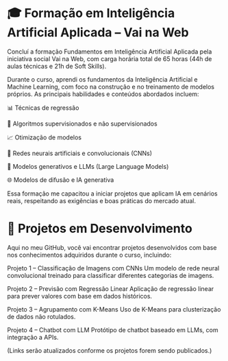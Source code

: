 # 🎓 Formação em Inteligência Artificial Aplicada – Vai na Web

Concluí a formação Fundamentos em Inteligência Artificial Aplicada pela iniciativa social Vai na Web, com carga horária total de 65 horas (44h de aulas técnicas e 21h de Soft Skills).

Durante o curso, aprendi os fundamentos da Inteligência Artificial e Machine Learning, com foco na construção e no treinamento de modelos próprios. As principais habilidades e conteúdos abordados incluem:

📊 Técnicas de regressão

🧠 Algoritmos supervisionados e não supervisionados

📈 Otimização de modelos

🔁 Redes neurais artificiais e convolucionais (CNNs)

💬 Modelos generativos e LLMs (Large Language Models)

🌐 Modelos de difusão e IA generativa

Essa formação me capacitou a iniciar projetos que aplicam IA em cenários reais, respeitando as exigências e boas práticas do mercado atual.

# 🚀 Projetos em Desenvolvimento
Aqui no meu GitHub, você vai encontrar projetos desenvolvidos com base nos conhecimentos adquiridos durante o curso, incluindo:

Projeto 1 – Classificação de Imagens com CNNs
Um modelo de rede neural convolucional treinado para classificar diferentes categorias de imagens.

Projeto 2 – Previsão com Regressão Linear
Aplicação de regressão linear para prever valores com base em dados históricos.

Projeto 3 – Agrupamento com K-Means
Uso de K-Means para clusterização de dados não rotulados.

Projeto 4 – Chatbot com LLM
Protótipo de chatbot baseado em LLMs, com integração a APIs.

(Links serão atualizados conforme os projetos forem sendo publicados.)
